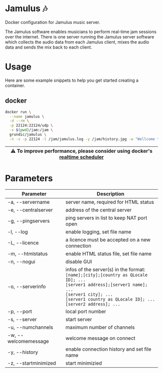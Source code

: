 # Jamulus 🎶
Docker configuration for Jamulus music server.

The Jamulus software enables musicians to perform real-time jam sessions over the internet. There is one server running the Jamulus server software which collects the audio data from each Jamulus client, mixes the audio data and sends the mix back to each client.

# Usage

Here are some example snippets to help you get started creating a container.

## docker

```bash
docker run \
  --name jamulus \
  -d --rm \
  -p 22124:22124/udp \
  -v $(pwd)/jam:/jam \
  grundic/jamulus \
  -n -s -p 22124 -l /jam/jamulus.log -y /jam/history.jpg -w "Wellcome to Jamulus docker server."
```

| ⚠️ To improve performance, please consider using docker's [realtime scheduler](https://docs.docker.com/config/containers/resource_constraints/#configure-the-realtime-scheduler) |
| --- |

# Parameters

|Parameter   |Description   |
|---|---|
|-a, --servername   |server name, required for HTML status   |
|-e, --centralserver   |address of the central server   |
|-g, --pingservers   |ping servers in list to keep NAT port open   |
|-l, --log   |enable logging, set file name   |
|-L, --licence   |a licence must be accepted on a new connection   |
|-m, --htmlstatus   |enable HTML status file, set file name   |
|-n, --nogui   |disable GUI   |
|-o, --serverinfo   |infos of the server(s) in the format:<br>`[name];[city];[country as QLocale ID]; ...`<br>`[server1 address];[server1 name]; ...`<br>`[server1 city]; ...`<br>`[server1 country as QLocale ID]; ...`<br>`[server2 address]; ... `   |
|-p, --port   |local port number   |
|-s, --server   |start server   |
|-u, --numchannels   |maximum number of channels   |
|-w, --welcomemessage   |welcome message on connect   |
|-y, --history   |enable connection history and set file name   |
|-z, --startminimized   |start minimizied   |
